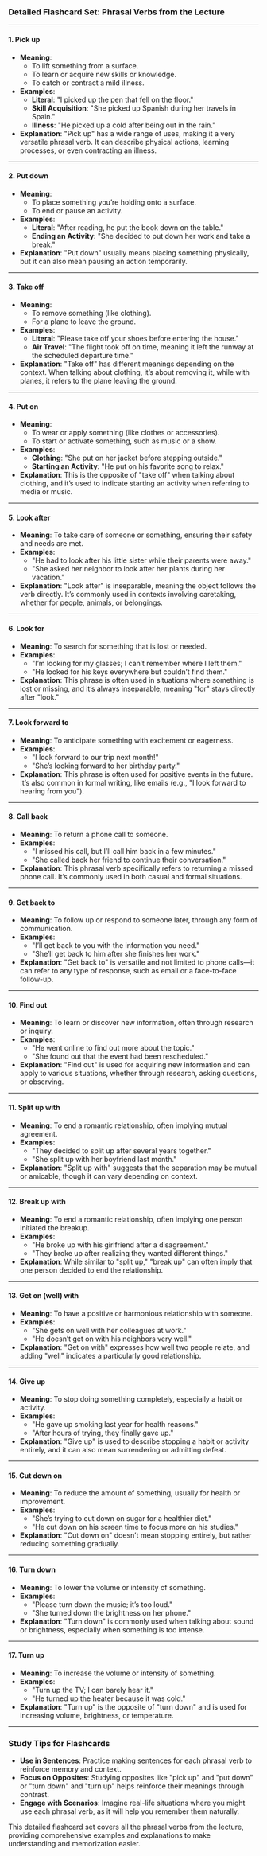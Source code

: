 ### Detailed Flashcard Set: Phrasal Verbs from the Lecture

---

#### 1. **Pick up**

- **Meaning**: 
  - To lift something from a surface.
  - To learn or acquire new skills or knowledge.
  - To catch or contract a mild illness.
- **Examples**: 
  - **Literal**: "I picked up the pen that fell on the floor."
  - **Skill Acquisition**: "She picked up Spanish during her travels in Spain."
  - **Illness**: "He picked up a cold after being out in the rain."
- **Explanation**: "Pick up" has a wide range of uses, making it a very versatile phrasal verb. It can describe physical actions, learning processes, or even contracting an illness.

---

#### 2. **Put down**

- **Meaning**: 
  - To place something you’re holding onto a surface.
  - To end or pause an activity.
- **Examples**:
  - **Literal**: "After reading, he put the book down on the table."
  - **Ending an Activity**: "She decided to put down her work and take a break."
- **Explanation**: "Put down" usually means placing something physically, but it can also mean pausing an action temporarily.

---

#### 3. **Take off**

- **Meaning**: 
  - To remove something (like clothing).
  - For a plane to leave the ground.
- **Examples**:
  - **Literal**: "Please take off your shoes before entering the house."
  - **Air Travel**: "The flight took off on time, meaning it left the runway at the scheduled departure time."
- **Explanation**: "Take off" has different meanings depending on the context. When talking about clothing, it’s about removing it, while with planes, it refers to the plane leaving the ground.

---

#### 4. **Put on**

- **Meaning**: 
  - To wear or apply something (like clothes or accessories).
  - To start or activate something, such as music or a show.
- **Examples**:
  - **Clothing**: "She put on her jacket before stepping outside."
  - **Starting an Activity**: "He put on his favorite song to relax."
- **Explanation**: This is the opposite of "take off" when talking about clothing, and it’s used to indicate starting an activity when referring to media or music.

---

#### 5. **Look after**

- **Meaning**: To take care of someone or something, ensuring their safety and needs are met.
- **Examples**:
  - "He had to look after his little sister while their parents were away."
  - "She asked her neighbor to look after her plants during her vacation."
- **Explanation**: "Look after" is inseparable, meaning the object follows the verb directly. It’s commonly used in contexts involving caretaking, whether for people, animals, or belongings.

---

#### 6. **Look for**

- **Meaning**: To search for something that is lost or needed.
- **Examples**:
  - "I’m looking for my glasses; I can’t remember where I left them."
  - "He looked for his keys everywhere but couldn’t find them."
- **Explanation**: This phrase is often used in situations where something is lost or missing, and it’s always inseparable, meaning "for" stays directly after "look."

---

#### 7. **Look forward to**

- **Meaning**: To anticipate something with excitement or eagerness.
- **Examples**:
  - "I look forward to our trip next month!"
  - "She’s looking forward to her birthday party."
- **Explanation**: This phrase is often used for positive events in the future. It’s also common in formal writing, like emails (e.g., "I look forward to hearing from you").

---

#### 8. **Call back**

- **Meaning**: To return a phone call to someone.
- **Examples**:
  - "I missed his call, but I’ll call him back in a few minutes."
  - "She called back her friend to continue their conversation."
- **Explanation**: This phrasal verb specifically refers to returning a missed phone call. It’s commonly used in both casual and formal situations.

---

#### 9. **Get back to**

- **Meaning**: To follow up or respond to someone later, through any form of communication.
- **Examples**:
  - "I’ll get back to you with the information you need."
  - "She’ll get back to him after she finishes her work."
- **Explanation**: "Get back to" is versatile and not limited to phone calls—it can refer to any type of response, such as email or a face-to-face follow-up.

---

#### 10. **Find out**

- **Meaning**: To learn or discover new information, often through research or inquiry.
- **Examples**:
  - "He went online to find out more about the topic."
  - "She found out that the event had been rescheduled."
- **Explanation**: "Find out" is used for acquiring new information and can apply to various situations, whether through research, asking questions, or observing.

---

#### 11. **Split up with**

- **Meaning**: To end a romantic relationship, often implying mutual agreement.
- **Examples**:
  - "They decided to split up after several years together."
  - "She split up with her boyfriend last month."
- **Explanation**: "Split up with" suggests that the separation may be mutual or amicable, though it can vary depending on context.

---

#### 12. **Break up with**

- **Meaning**: To end a romantic relationship, often implying one person initiated the breakup.
- **Examples**:
  - "He broke up with his girlfriend after a disagreement."
  - "They broke up after realizing they wanted different things."
- **Explanation**: While similar to "split up," "break up" can often imply that one person decided to end the relationship.

---

#### 13. **Get on (well) with**

- **Meaning**: To have a positive or harmonious relationship with someone.
- **Examples**:
  - "She gets on well with her colleagues at work."
  - "He doesn’t get on with his neighbors very well."
- **Explanation**: "Get on with" expresses how well two people relate, and adding "well" indicates a particularly good relationship.

---

#### 14. **Give up**

- **Meaning**: To stop doing something completely, especially a habit or activity.
- **Examples**:
  - "He gave up smoking last year for health reasons."
  - "After hours of trying, they finally gave up."
- **Explanation**: "Give up" is used to describe stopping a habit or activity entirely, and it can also mean surrendering or admitting defeat.

---

#### 15. **Cut down on**

- **Meaning**: To reduce the amount of something, usually for health or improvement.
- **Examples**:
  - "She’s trying to cut down on sugar for a healthier diet."
  - "He cut down on his screen time to focus more on his studies."
- **Explanation**: "Cut down on" doesn’t mean stopping entirely, but rather reducing something gradually.

---

#### 16. **Turn down**

- **Meaning**: To lower the volume or intensity of something.
- **Examples**:
  - "Please turn down the music; it’s too loud."
  - "She turned down the brightness on her phone."
- **Explanation**: "Turn down" is commonly used when talking about sound or brightness, especially when something is too intense.

---

#### 17. **Turn up**

- **Meaning**: To increase the volume or intensity of something.
- **Examples**:
  - "Turn up the TV; I can barely hear it."
  - "He turned up the heater because it was cold."
- **Explanation**: "Turn up" is the opposite of "turn down" and is used for increasing volume, brightness, or temperature.

---

### Study Tips for Flashcards

- **Use in Sentences**: Practice making sentences for each phrasal verb to reinforce memory and context.
- **Focus on Opposites**: Studying opposites like "pick up" and "put down" or "turn down" and "turn up" helps reinforce their meanings through contrast.
- **Engage with Scenarios**: Imagine real-life situations where you might use each phrasal verb, as it will help you remember them naturally.

This detailed flashcard set covers all the phrasal verbs from the lecture, providing comprehensive examples and explanations to make understanding and memorization easier.